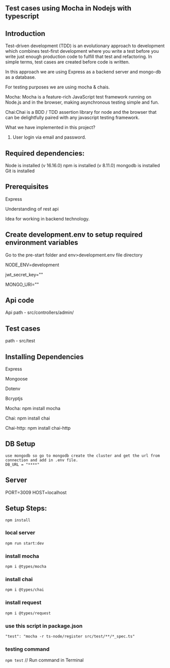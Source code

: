 ## Test cases using Mocha in Nodejs with typescript

## Introduction
Test-driven development (TDD) is an evolutionary approach to development which combines test-first development where you write a test before you write just enough production code to fulfill that test and refactoring. In simple terms, test cases are created before code is written.

In this approach we are using Express as a backend server and mongo-db as a database.

For testing purposes we are using mocha & chais.

Mocha: Mocha is a feature-rich JavaScript test framework running on Node.js and in the browser, making asynchronous testing simple and fun.

Chai:Chai is a BDD / TDD assertion library for node and the browser that can be delightfully paired with any javascript 
testing framework.

What we have implemented in this project?
1. User login via email and password.

## Required dependencies:

Node is installed (v 16.16.0)
npm is installed (v 8.11.0)
mongodb is installed
Git is installed

## Prerequisites
Express

Understanding of rest api

Idea for working in backend technology.

## Create development.env to setup required environment variables

Go to the pre-start folder and env>development.env file directory

NODE_ENV=development

jwt_secret_key=""

MONGO_URI=""

## Api code
   Api path - src/controllers/admin/

## Test cases
   path - src/test

## Installing Dependencies
Express

Mongoose

Dotenv

Bcryptjs

Mocha: npm install mocha

Chai: npm install chai

Chai-http: npm install chai-http

## DB Setup
    use mongodb so go to mongodb create the cluster and get the url from connection and add in .env file.
    DB_URL = "****"

## Server
PORT=3009
HOST=localhost


## Setup Steps:
`npm install`
### local server
`npm run start:dev`
### install mocha
`npm i @types/mocha`
### install chai
`npm i @types/chai`
### install request
`npm i @types/request`
### use this script in package.json
`"test": "mocha -r ts-node/register src/test/**/*_spec.ts"`
### testing command
`npm test` // Run command in Terminal
